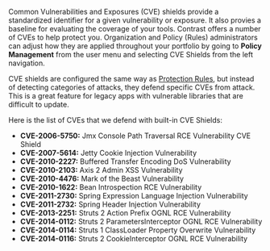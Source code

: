 <!--
title: "CVE Shields"
description: "Overview of CVE Shields"
tags: "cve shields policy management protect"
-->

Common Vulnerabilities and Exposures (CVE) shields provide a standardized identifier for a given vulnerability or exposure. It also provies a baseline for evaluating the coverage of your tools. Contrast offers a number of CVEs to help protect you. Organization and Policy (Rules) administrators can adjust how they are applied throughout your portfolio by going to **Policy Management** from the user menu and selecting CVE Shields from the left navigation.

CVE shields are configured the same way as [Protection Rules](tbd), but instead of detecting categories of attacks, they defend specific CVEs from attack. This is a great feature for legacy apps with vulnerable libraries that are difficult to update.

Here is the list of CVEs that we defend with built-in CVE Shields:

* **CVE-2006-5750:** Jmx Console Path Traversal RCE Vulnerability CVE Shield
* **CVE-2007-5614:** Jetty Cookie Injection Vulnerability 
* **CVE-2010-2227:** Buffered Transfer Encoding DoS Vulnerability 
* **CVE-2010-2103:** Axis 2 Admin XSS Vulnerability 
* **CVE-2010-4476:** Mark of the Beast Vulnerability 
* **CVE-2010-1622:** Bean Introspection RCE Vulnerability 
* **CVE-2011-2730:** Spring Expression Language Injection Vulnerability 
* **CVE-2011-2732:** Spring Header Injection Vulnerability 
* **CVE-2013-2251:** Struts 2 Action Prefix OGNL RCE Vulnerability 
* **CVE-2014-0112:** Struts 2 ParametersInterceptor OGNL RCE Vulnerability 
* **CVE-2014-0114:** Struts 1 ClassLoader Property Overwrite Vulnerability  
* **CVE-2014-0116:** Struts 2 CookieInterceptor OGNL RCE Vulnerability 